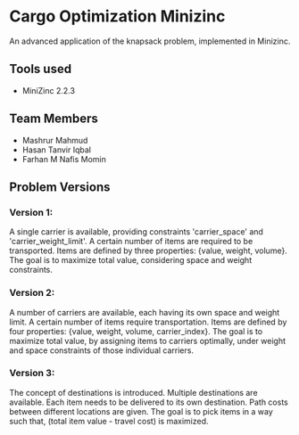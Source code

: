 # Cargo Optimization Minizinc
An advanced application of the knapsack problem, implemented in Minizinc.

<h2>Tools used</h2>
<ul>
  <li> MiniZinc 2.2.3 </li>
</ul>

<h2>Team Members</h2>
<ul>
  <li> Mashrur Mahmud</li>
  <li> Hasan Tanvir Iqbal</li>
  <li> Farhan M Nafis Momin</li>
  </ul>
  
<h2>Problem Versions</h2>

<h3> Version 1: </h3> 
<p>A single carrier is available, providing constraints 'carrier_space' and 'carrier_weight_limit'. A certain number of items are required to be transported. Items are defined by three properties: {value, weight, volume}. The goal is to maximize total value, considering space and weight constraints.</p>

<h3> Version 2: </h3>
<p>A number of carriers are available, each having its own space and weight limit. A certain number of items require transportation. Items are defined by four properties: {value, weight, volume, carrier_index}. The goal is to maximize total value, by assigning items to carriers optimally, under weight and space constraints of those individual carriers.</p>

<h3> Version 3: </h3>
<p> The concept of destinations is introduced. Multiple destinations are available. Each item needs to be delivered to its own destination. Path costs between different locations are given. The goal is to pick items in a way such that, (total item value - travel cost) is maximized. </p>


